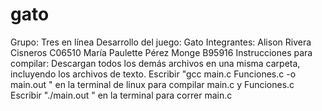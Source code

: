 # gato
Grupo: Tres en línea 
Desarrollo del juego: Gato
Integrantes: 
Alison Rivera Cisneros 
C06510
María Paulette Pérez Monge
B95916
Instrucciones para compilar:
Descargan todos los demás archivos en una misma carpeta, incluyendo los archivos de texto.
Escribir "gcc main.c Funciones.c -o main.out " en la terminal de linux para compilar main.c y Funciones.c
Escribir "./main.out " en la terminal para correr main.c
